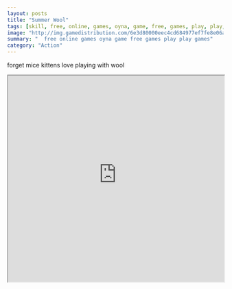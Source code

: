 ```yaml
---
layout: posts
title: "Summer Wool"
tags: [skill, free, online, games, oyna, game, free, games, play, play, games]
image: "http://img.gamedistribution.com/6e3d80000eec4cd684977ef7fe8e06a9.jpg"
summary: "  free online games oyna game free games play play games"
category: "Action"
---
```


forget mice kittens love playing with wool

<iframe width="100%" height="480px;" src="http://flash.gamedistribution.com?game=6e3d80000eec4cd684977ef7fe8e06a9"></iframe>